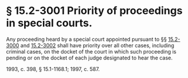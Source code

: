 # § 15.2-3001 Priority of proceedings in special courts.

<p>Any proceeding heard by a special court appointed pursuant to §§ <a href='http://law.lis.virginia.gov/vacode/15.2-3000/'>15.2-3000</a> and <a href='http://law.lis.virginia.gov/vacode/15.2-3002/'>15.2-3002</a> shall have priority over all other cases, including criminal cases, on the docket of the court in which such proceeding is pending or on the docket of each judge designated to hear the case.</p><p>1993, c. 398, § 15.1-1168.1; 1997, c. 587.</p>